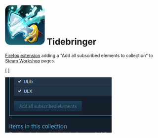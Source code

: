 # ![](/extension/tidebringer.png) Tidebringer

[Firefox](https://www.mozilla.org/en-US/firefox/new/) [extension](https://addons.mozilla.org/en-US/firefox/) adding a "Add all subscribed elements to collection" to [Steam Workshop](https://steamcommunity.com/workshop/) pages 

\[ \]

![](media/screenshot-1.png)